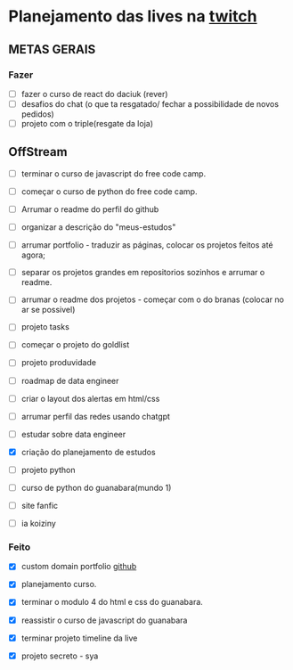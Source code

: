 # Planejamento das lives na [twitch](https://www.twitch.tv/jkoizumii)

## METAS GERAIS
### Fazer
- [ ] fazer o curso de react do daciuk (rever)
- [ ] desafios do chat (o que ta resgatado/ fechar a possibilidade de novos pedidos)
- [ ] projeto com o triple(resgate da loja) 

## OffStream

- [ ] terminar o curso de javascript do free code camp.
- [ ] começar o curso de python do free code camp.
- [ ] Arrumar o readme do perfil do github
- [ ] organizar a descrição do "meus-estudos"
- [ ] arrumar portfolio - traduzir as páginas, colocar os projetos feitos até agora;
- [ ] separar os projetos grandes em repositorios sozinhos e arrumar o readme.
- [ ] arrumar o readme dos projetos - começar com o do branas (colocar no ar se possivel)
- [ ] projeto tasks
- [ ] começar o projeto do goldlist
- [ ] projeto produvidade
- [ ] roadmap de data engineer
- [ ] criar o layout dos alertas em html/css
- [ ] arrumar perfil das redes usando chatgpt
- [ ] estudar sobre data engineer
- [x] criação do planejamento de estudos
- [ ] projeto python
- [ ] curso de python do guanabara(mundo 1)
- [ ] site fanfic
- [ ] ia koiziny


### Feito

- [x] custom domain portfolio [github](https://docs.github.com/pt/pages/configuring-a-custom-domain-for-your-github-pages-site/about-custom-domains-and-github-pages#using-an-apex-domain-for-your-github-pages-site)
- [x] planejamento curso.
- [x] terminar o modulo 4 do html e css do guanabara.
- [x] reassistir o curso de javascript do guanabara
- [x] terminar projeto timeline da live
- [x] projeto secreto - sya


